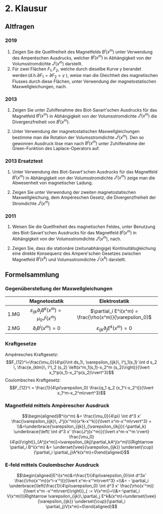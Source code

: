 # 2. Klausur 
## Altfragen
### 2019
1. Zeigen Sie die Quellfreiheit des Magnetfelds $B^{i}\left(x^{m}\right)$ unter Verwendung des Amperéschen Ausdrucks, welcher $B^{i}\left(x^{m}\right)$ in Abhängigkeit von der Volumsstromdichte $J^{i}\left(x^{m}\right)$ darstellt.
2. Für zwei Flächen $F_{1}, F_{2}$, welche durch dieselbe Kurve $\gamma$ berandet wer$\operatorname{den}\left({\mathrm{d} . \mathrm{h} . \partial F_{1}=\partial F_{2}=\gamma}\right.$ ), weise man die Gleichheit des magnetischen Flusses durch diese Flächen, unter Verwendung der magnetostatischen Maxwellgleichungen, nach.

###  2013
1. Zeigen Sie unter Zuhilfenahme des Biot-Savart'schen Ausdrucks für das Magnetfeld $B^{i}\left(x^{m}\right)$ in Abhängigkeit von der Volumsstromdichte $J^{i}\left(x^{m}\right)$ die Divergenzfreiheit von $B^{i}\left(x^{m}\right)$.

2. Unter Verwendung der magnetostatischen Maxwellgleichungen bestimme man die Rotation der Volumsstromdichte $J^{i}\left(x^{m}\right)$. Den so gewonnen Ausdruck löse man nach $B^{i}\left(x^{m}\right)$ unter Zuhilfenahme der Green-Funktion des Laplace-Operators auf.

###  2013 Ersatztest
1. Unter Verwendung des Biot-Savart'schen Ausdrucks für das Magnetfeld $B^{i}\left(x^{m}\right)$ in Abhängigkeit von der Volumsstromdichte $J^{i}\left(x^{m}\right)$ zeige man die Abwesenheit von magnetischer Ladung.

2. Zeigen Sie unter Verwendung der zweiten magnetostatischen Maxwellgleichung, dem Ampéreschen Gesetz, die Divergenzfreiheit der Stromdichte $J^{i}\left(x^{m}\right)$

###  2011 
 1. Weisen Sie die Quellfreiheit des magnetischen Feldes, unter Benutzung des Biot-Savart'schen Ausdrucks für das Magnetfeld $B^{i}\left(x^{m}\right)$ in Abhängigkeit von der Volumsstromdichte $J^{{i}}\left(x^{m}\right)$, nach.

2. Zeigen Sie, dass die stationäre (zeitunabhängige) Kontinuitätsgleichung eine direkte Konsequenz des Ampere'schen Gesetzes zwischen Magnetfeld $B^{i}\left(x^{k}\right)$ und Volumsstromdichte $J^{\prime}\left(x^{k}\right)$ darstellt.


## Formelsammlung 

### Gegenüberstellung der Maxwellgleichungen
| |Magnetostatik|Elektrostatik|
|---|:---:|:---:|
|1.MG|$\varepsilon_{ijk}\partial_j B^k(x^m)=\mu_0 J^i(x^m)$|$\partial_i E^i(x^m) = \frac{\rho(x^m)}{\varepsilon_0}$|
|2.MG|$\partial_i B^i(x^m) =0$|$\varepsilon_{ijk} \partial_j E^k (x^m)=0$|

### Kraftgesetze 

Ampèresches Kraftgesetz:
$$F_{12}^i=\frac{\mu_0}{4\pi}\int ds_1\,  \varepsilon_{ijk}\, I^j_1(s_1) \int d s_2 \, \frac{e_{klm}\, I^l_2 (s_2) \left(x^m_1(s_1)-x_2^m (s_2)\right)}{\lvert x_1^p(s_1)-x_2^p(s_2)\rvert^3}$$
Coulombsches Kraftgesetz:
$$F_{12}^i = \frac{1}{4\pi\varepsilon_0} \frac{q_1 q_2 (x_1^i-x_2^i)}{\lvert x_1^m-x_2^m\rvert^3}$$

### Magnetfeld mittels  Ampèrescher Ausdruck 

$$\begin{aligned}B^i(x^m) &= \frac{\mu_0}{4\pi} \int d^3 x' \frac{\varepsilon_{ijk}\, J^j(x'^m)(x^k-x'^k)}{\lvert x^m-x'^m\rvert^3} = \\&=\underbrace{\varepsilon_{ijk}}_{\varepsilon_{ikj}}(-\partial_k) \underbrace{\left( \int d^3 x' \frac{J^j(x'^m)}{\lvert x^m-x'^m \rvert} \frac{\mu_0}{4\pi}\right)}_{A^j(x^m)}=\varepsilon_{ikj}\partial_kA^j(x^m)\\\Rightarrow \partial_i B^i(x^m) &= \underset{\vee}{\varepsilon_{ijk}} \underset{\cup}{\partial_i \partial_j}A^k(x^m)=0\end{aligned}$$

### E-feld mittels  Coulombscher Ausdruck 

$$\begin{aligned}E^i(x^m)&=\frac{1}{4\pi\varepsilon_0}\int d^3x' \frac{\rho(x'^m)(x^i-x'^i)}{\lvert x^m-x'^m\rvert^3} =\\&= - \partial_i \underbrace{\left(\frac{1}{4\pi\varepsilon_0} \int d^3 x' \frac{\rho(x'^m)}{\lvert x^m -x'^m\rvert}\right)}_{ := V(x^m)}=\\&=-\partial_i V(x^m)\\\Rightarrow \varepsilon_{ijk}\,\partial_j E^k&(x^m)=\underset{\vee}{\varepsilon_{ijk}} \underset{\cup}{\partial_i \partial_j}V(x^m)=0\end{aligned}$$
